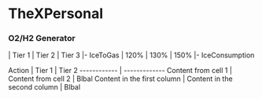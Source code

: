 # TheXPersonal

<h3> O2/H2 Generator </h3>

 | Tier 1 | Tier 2 | Tier 3 |-
IceToGas | 120% | 130% | 150% |-
IceConsumption


Action | Tier 1 | Tier 2
------------ | -------------
Content from cell 1 | Content from cell 2 | Blbal
Content in the first column | Content in the second column | Blbal